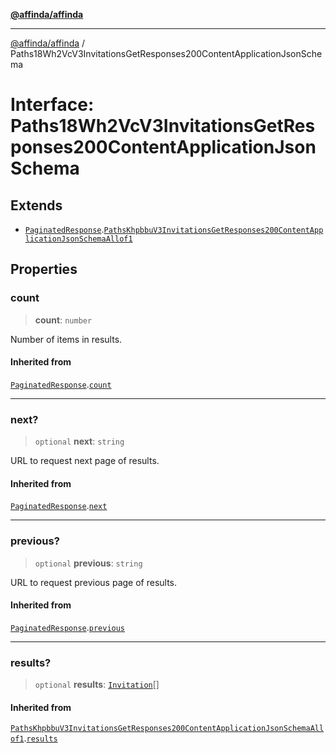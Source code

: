 [**@affinda/affinda**](../README.md)

***

[@affinda/affinda](../globals.md) / Paths18Wh2VcV3InvitationsGetResponses200ContentApplicationJsonSchema

# Interface: Paths18Wh2VcV3InvitationsGetResponses200ContentApplicationJsonSchema

## Extends

- [`PaginatedResponse`](PaginatedResponse.md).[`PathsKhpbbuV3InvitationsGetResponses200ContentApplicationJsonSchemaAllof1`](PathsKhpbbuV3InvitationsGetResponses200ContentApplicationJsonSchemaAllof1.md)

## Properties

### count

> **count**: `number`

Number of items in results.

#### Inherited from

[`PaginatedResponse`](PaginatedResponse.md).[`count`](PaginatedResponse.md#count)

***

### next?

> `optional` **next**: `string`

URL to request next page of results.

#### Inherited from

[`PaginatedResponse`](PaginatedResponse.md).[`next`](PaginatedResponse.md#next)

***

### previous?

> `optional` **previous**: `string`

URL to request previous page of results.

#### Inherited from

[`PaginatedResponse`](PaginatedResponse.md).[`previous`](PaginatedResponse.md#previous)

***

### results?

> `optional` **results**: [`Invitation`](Invitation.md)[]

#### Inherited from

[`PathsKhpbbuV3InvitationsGetResponses200ContentApplicationJsonSchemaAllof1`](PathsKhpbbuV3InvitationsGetResponses200ContentApplicationJsonSchemaAllof1.md).[`results`](PathsKhpbbuV3InvitationsGetResponses200ContentApplicationJsonSchemaAllof1.md#results)
